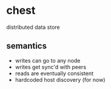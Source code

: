 # chest

distributed data store

## semantics

* writes can go to any node
* writes get sync'd with peers
* reads are eventually consistent
* hardcoded host discovery (for now)
